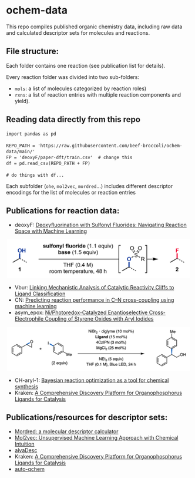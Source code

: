 # ochem-data
This repo compiles published organic chemistry data, including raw data and calculated descriptor sets for molecules and reactions. 

## File structure: 

Each folder contains one reaction (see publication list for details). 

Every reaction folder was divided into two sub-folders: 
- `mols`: a list of molecules categorized by reaction roles)
- `rxns`: a list of reaction entries with multiple reaction components and yield). 

## Reading data directly from this repo

  ```Py
  import pandas as pd
  
  REPO_PATH = 'https://raw.githubusercontent.com/beef-broccoli/ochem-data/main/'
  FP = 'deoxyF/paper-dft/train.csv'  # change this  
  df = pd.read_csv(REPO_PATH + FP)
  
  # do things with df...
  ```
  
Each subfolder (`ohe`, `mol2vec`, `mordred`...) includes different descriptor encodings for the list of molecules or reaction entries

## Publications for reaction data: 

- deoxyF: [Deoxyfluorination with Sulfonyl Fluorides: Navigating Reaction Space with Machine Learning](https://pubs.acs.org/doi/10.1021/jacs.8b01523)

<p align="center">
  <img src=https://github.com/beef-broccoli/misc-files/blob/f370f89ab3370839df18bd79fa1f89a091ada630/ochem-data/deoxyF_scheme.png alt=asym_epox width=500/>
</p>

- Vbur: [Linking Mechanistic Analysis of Catalytic Reactivity Cliffs to Ligand Classification](https://chemrxiv.org/engage/chemrxiv/article-details/60c758aabdbb89d828a3ade9)
- CN: [Predicting reaction performance in C–N cross-coupling using machine learning](https://www.science.org/doi/full/10.1126/science.aar5169?versioned=true)
- asym_epox: [Ni/Photoredox-Catalyzed Enantioselective Cross-Electrophile Coupling of Styrene Oxides with Aryl Iodides](https://chemrxiv.org/engage/chemrxiv/article-details/60c7574abb8c1a7a333dc7d0)

<p align="center">
  <img src=https://github.com/beef-broccoli/misc-files/blob/9b3b3ef4a612c0aa232c0f5b138fa492823aa555/ochem-data/asym_epox_scheme.png alt=asym_epox width=500/>
</p>

- CH-aryl-1: [Bayesian reaction optimization as a tool for chemical synthesis](https://www.nature.com/articles/s41586-021-03213-y)
- Kraken: [A Comprehensive Discovery Platform for Organophosphorus Ligands for Catalysis](https://chemrxiv.org/engage/chemrxiv/article-details/60c757f9702a9bdb7018cbd4)

## Publications/resources for descriptor sets: 

- [Mordred: a molecular descriptor calculator](https://jcheminf.biomedcentral.com/articles/10.1186/s13321-018-0258-y)
- [Mol2vec: Unsupervised Machine Learning Approach with Chemical Intuition](https://pubs.acs.org/doi/full/10.1021/acs.jcim.7b00616)
- [alvaDesc](https://www.alvascience.com/alvadesc/)
- Kraken: [A Comprehensive Discovery Platform for Organophosphorus Ligands for Catalysis](https://chemrxiv.org/engage/chemrxiv/article-details/60c757f9702a9bdb7018cbd4)
- [auto-qchem](https://github.com/PrincetonUniversity/auto-qchem)
